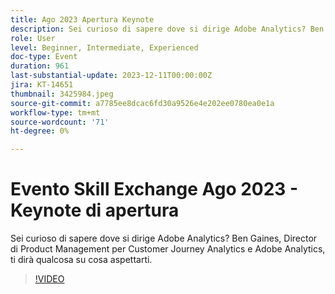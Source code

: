 ```yaml
---
title: Ago 2023 Apertura Keynote
description: Sei curioso di sapere dove si dirige Adobe Analytics? Ben Gaines, Director di Product Management per Customer Journey Analytics e Adobe Analytics, ti dirà qualcosa su cosa aspettarti.
role: User
level: Beginner, Intermediate, Experienced
doc-type: Event
duration: 961
last-substantial-update: 2023-12-11T00:00:00Z
jira: KT-14651
thumbnail: 3425984.jpeg
source-git-commit: a7785ee8dcac6fd30a9526e4e202ee0780ea0e1a
workflow-type: tm+mt
source-wordcount: '71'
ht-degree: 0%

---
```



# Evento Skill Exchange Ago 2023 - Keynote di apertura

Sei curioso di sapere dove si dirige Adobe Analytics? Ben Gaines, Director di Product Management per Customer Journey Analytics e Adobe Analytics, ti dirà qualcosa su cosa aspettarti.

>[!VIDEO](https://video.tv.adobe.com/v/3425984/?learn=on)
